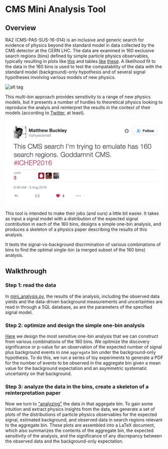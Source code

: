 # CMS Mini Analysis Tool

## Overview

RA2 (CMS-PAS-SUS-16-014) is an inclusive and generic search for evidence of physics beyond the standard model in data collected by the CMS detector at the CERN LHC. The data are examined in 160 exclusive search regions (bins) defined by simple particle physics observables, typically resulting in plots like [this](http://cms-results.web.cern.ch/cms-results/public-results/preliminary-results/SUS-16-014/CMS-PAS-SUS-16-014_Figure_006.pdf) and tables [like](http://cms-results.web.cern.ch/cms-results/public-results/preliminary-results/SUS-16-014/CMS-PAS-SUS-16-014_Table-aux_001.pdf) [these](http://cms-results.web.cern.ch/cms-results/public-results/preliminary-results/SUS-16-014/CMS-PAS-SUS-16-014_Table-aux_004.pdf). A likelihood fit to the data in the 160 bins is used to test the compatability of the data with the standard model (background)-only hypothesis and of several signal hypotheses involving various models of new physics. 

![alt tag](http://cms-results.web.cern.ch/cms-results/public-results/preliminary-results/SUS-16-014/CMS-PAS-SUS-16-014_Figure_006.png)

This multi-bin approach provides sensitivity to a range of new physics models, but it presents a number of hurdles to theoretical physics looking to reproduce the analyis and reinterpret the results in the context of their models (according to [Twitter](https://twitter.com/physicsmatt/status/761587454247833600), at least). 

![alt_tag](./extras/tweet.png)

This tool is intended to make their jobs (and ours) a little bit easier. It takes as input a signal model with a distribution of the expected signal contribution in each of the 160 bins, designs a simple one-bin analysis, and produces a skeleton of a physics paper describing the results of this analysis.

It tests the signal-vs-background discrimination of various combinations of bins to find the optimal single-bin (a merged subset of the 160 bins) analysis. 

## Walkthrough

### Step 1: read the data
In [mini_analysis.py](./scripts/mini_analysis.py#L76), the results of the analysis, including the observed data yields and the data-driven background measurements and uncertainties are read in through a SQL database, as are the parameters of the specified signal model.

### Step 2: optimize and design the simple one-bin analysis
[Here](./scripts/mini_analysis.py#L21) we design the most sensitive one-bin analysis that we can construct from various combinations of the 160 bins. We opitmize the discovery significance or p-value for an observation of the expected number of signal plus background events in one ``aggregate`` bin under the background-only hypothesis. To do this, we run a series of toy experiments to generate a PDF for the number of events to be observed in the aggregate bin given a mean value for the background expectation and an asymmetric systematic uncertainty on that background.

### Step 3: analyze the data in the bins, create a skeleton of a reinterpretation paper
Now we turn to ["analyzing"](./scripts/mini_analysis.py#L141) the data in that aggegate bin. To gain some intuition and extract physics insights from the data, we generate a set of plots of the distributions of particle physics observables for the expected signal, estimated background, and observed data in search regions relevant to the aggregate bin. These plots are assembled into a LaTeX document, which also summarizes the contents of the aggregate bin, the expected sensitivity of the analysis, and the significance of any discrepancy between the observed data and the background-only expectation.
